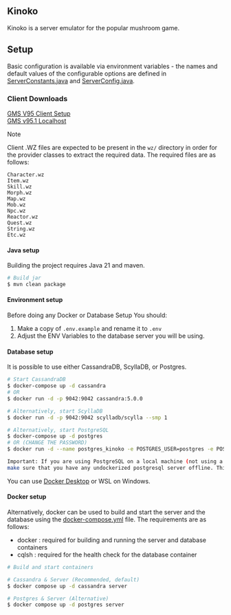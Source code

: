 ## Kinoko

Kinoko is a server emulator for the popular mushroom game.

## Setup

Basic configuration is available via environment variables - the names and default values of the configurable options
are defined in [ServerConstants.java](src/main/java/kinoko/server/ServerConstants.java)
and [ServerConfig.java](src/main/java/kinoko/server/ServerConfig.java).

### Client Downloads
[GMS V95 Client Setup](https://ia600809.us.archive.org/19/items/GMSSetup93-133/GMS0095/GMSSetupv95.exe)  
[GMS v95.1 Localhost](https://mega.nz/file/dWIgyR4I#6cDN_ycLLiFtad07Eby3UfjdY3TqGI65g6X-xEqlmds)



> [!NOTE]
> Client .WZ files are expected to be present in the `wz/` directory in order for the provider classes to extract the
> required data. The required files are as follows:
> ```
> Character.wz
> Item.wz
> Skill.wz
> Morph.wz
> Map.wz
> Mob.wz
> Npc.wz
> Reactor.wz
> Quest.wz
> String.wz
> Etc.wz
> ```


#### Java setup

Building the project requires Java 21 and maven.

```bash
# Build jar
$ mvn clean package
```

#### Environment setup
Before doing any Docker or Database Setup
You should:
1. Make a copy of `.env.example` and rename it to `.env`
2. Adjust the ENV Variables to the database server you will be using.


#### Database setup

It is possible to use either CassandraDB, ScyllaDB, or Postgres.


```bash
# Start CassandraDB
$ docker-compose up -d cassandra
# OR 
$ docker run -d -p 9042:9042 cassandra:5.0.0

# Alternatively, start ScyllaDB
$ docker run -d -p 9042:9042 scylladb/scylla --smp 1

# Alternatively, start PostgreSQL 
$ docker-compose up -d postgres
# OR (CHANGE THE PASSWORD)
$ docker run -d --name postgres_kinoko -e POSTGRES_USER=postgres -e POSTGRES_PASSWORD=admin -e POSTGRES_INITDB_ARGS="--auth-host=scram-sha-256 --auth-local=scram-sha-256" -e POSTGRES_DB=kinoko -p 5432:5432 -v "${PWD}\src\main\java\kinoko\database\postgresql\setup\init.sql:/docker-entrypoint-initdb.d/init.sql:ro" postgres:16

Important: If you are using PostgreSQL on a local machine (not using a dockerized server), 
make sure that you have any undockerized postgresql server offline. This can cause conflicts. 

```

You can use [Docker Desktop](https://www.docker.com/products/docker-desktop/) or WSL on Windows.

#### Docker setup

Alternatively, docker can be used to build and start the server and the database using
the [docker-compose.yml](docker-compose.yml) file. The requirements are as follows:

- docker : required for building and running the server and database containers
- cqlsh : required for the health check for the database container

```bash
# Build and start containers

# Cassandra & Server (Recommended, default)
$ docker compose up -d cassandra server

# Postgres & Server (Alternative)
$ docker compose up -d postgres server

```
